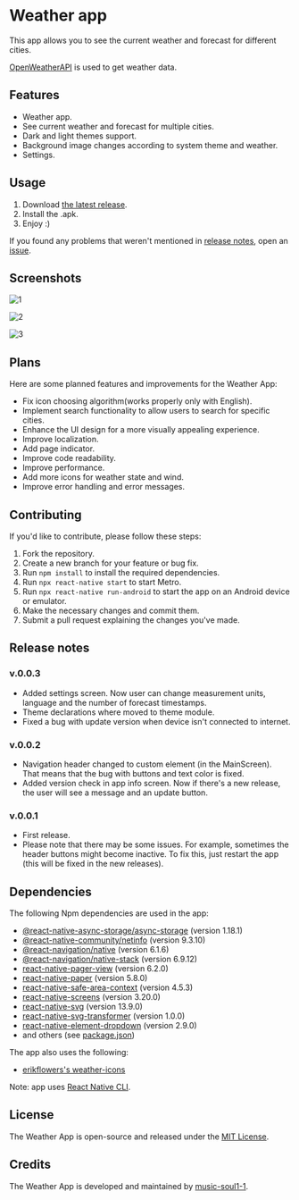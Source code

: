 # Weather app

This app allows you to see the current weather and forecast for different cities. 

[OpenWeatherAPI](https://openweathermap.org/) is used to get weather data.

## Features
* Weather app.
* See current weather and forecast for multiple cities.
* Dark and light themes support.
* Background image changes according to system theme and weather.
* Settings.

## Usage

1. Download [the latest release](https://github.com/music-soul1-1/weather-app/releases/latest).
2. Install the .apk.
3. Enjoy :)

If you found any problems that weren't mentioned in [release notes](https://github.com/music-soul1-1/weather-app#release-notes), open an [issue](https://github.com/music-soul1-1/weather-app/issues).

## Screenshots

![1](https://github.com/music-soul1-1/weather-app/assets/72669184/7fce2771-779d-47ee-8eb5-537a5bc1b0ec)

![2](https://github.com/music-soul1-1/weather-app/assets/72669184/d4909f6f-804d-4edc-b543-ece87b5810e0)

![3](https://github.com/music-soul1-1/weather-app/assets/72669184/5753a990-43ed-457f-8eae-7f947d52f166)


## Plans

Here are some planned features and improvements for the Weather App:

- Fix icon choosing algorithm(works properly only with English).
- Implement search functionality to allow users to search for specific cities.
- Enhance the UI design for a more visually appealing experience.
- Improve localization.
- Add page indicator.
- Improve code readability.
- Improve performance.
- Add more icons for weather state and wind.
- Improve error handling and error messages.


## Contributing

If you'd like to contribute, please follow these steps:

1. Fork the repository.
2. Create a new branch for your feature or bug fix.
3. Run `npm install` to install the required dependencies.
4. Run `npx react-native start` to start Metro.
5. Run `npx react-native run-android` to start the app on an Android device or emulator.
6. Make the necessary changes and commit them.
7. Submit a pull request explaining the changes you've made.

## Release notes

### v.0.0.3
- Added settings screen. Now user can change measurement units, language and the number of forecast timestamps.
- Theme declarations where moved to theme module.
- Fixed a bug with update version when device isn't connected to internet.

### v.0.0.2
- Navigation header changed to custom element (in the MainScreen). That means that the bug with buttons and text color is fixed.
- Added version check in app info screen. Now if there's a new release, the user will see a message and an update button.

### v.0.0.1
- First release.
- Please note that there may be some issues. For example, sometimes the header buttons might become inactive. To fix this, just restart the app (this will be fixed in the new releases).

## Dependencies

The following Npm dependencies are used in the app:

- [@react-native-async-storage/async-storage](https://www.npmjs.com/package/@react-native-async-storage/async-storage) (version 1.18.1)
- [@react-native-community/netinfo](https://www.npmjs.com/package/@react-native-community/netinfo) (version 9.3.10)
- [@react-navigation/native](https://www.npmjs.com/package/@react-navigation/native) (version 6.1.6)
- [@react-navigation/native-stack](https://www.npmjs.com/package/@react-navigation/native-stack) (version 6.9.12)
- [react-native-pager-view](https://www.npmjs.com/package/react-native-pager-view) (version 6.2.0)
- [react-native-paper](https://www.npmjs.com/package/react-native-paper) (version 5.8.0)
- [react-native-safe-area-context](https://www.npmjs.com/package/react-native-safe-area-context) (version 4.5.3)
- [react-native-screens](https://www.npmjs.com/package/react-native-screens) (version 3.20.0)
- [react-native-svg](https://www.npmjs.com/package/react-native-svg) (version 13.9.0)
- [react-native-svg-transformer](https://www.npmjs.com/package/react-native-svg-transformer) (version 1.0.0)
- [react-native-element-dropdown](https://www.npmjs.com/package/react-native-element-dropdown) (version 2.9.0)
- and others (see [package.json](package.json))

The app also uses the following:
- [erikflowers's weather-icons](https://github.com/erikflowers/weather-icons)

Note: app uses [React Native CLI](https://reactnative.dev/).

## License

The Weather App is open-source and released under the [MIT License](LICENSE).

## Credits

The Weather App is developed and maintained by [music-soul1-1](https://github.com/music-soul1-1).
